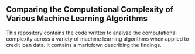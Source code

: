## Comparing the Computational Complexity of Various Machine Learning Algorithms
This repository contains the code written to analyze the computational complexity across a variety of machine learning algorithms when applied to credit loan data. It contains a markdown describing the findings.
